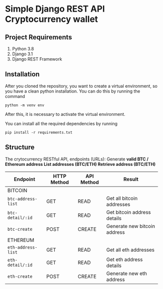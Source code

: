# Simple Django REST API Cryptocurrency wallet

## Project Requirements
1. Python 3.8
2. Django 3.1
3. Django REST Framework

## Installation
After you cloned the repository, you want to create a virtual environment, so you have a clean python installation.
You can do this by running the command
```
python -m venv env
```

After this, it is necessary to activate the virtual environment.

You can install all the required dependencies by running
```
pip install -r requirements.txt
```
## Structure
The crytocurrency RESTful API, endpoints (URLs):
  Generate <b>valid BTC / Ethereum address
  List addresses (BTC/ETH)
  Retrieve address (BTC/ETH)



Endpoint |HTTP Method | API Method | Result
-- | -- |-- |--
BITCOIN |  |  |
`btc-address-list` | GET | READ | Get all bitcoin addresses
`btc-detail/:id` | GET | READ | Get bitcoin address details
`btc-create`| POST | CREATE | Generate new bitcoin address
ETHEREUM |  |  |
`eth-address-list` | GET | READ | Get all eth addresses
`eth-detail/:id` | GET | READ | Get eth address details
`eth-create`| POST | CREATE | Generate new eth address


  
 
  
 


